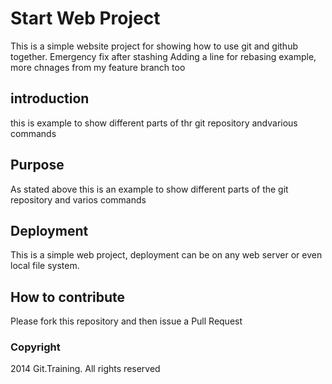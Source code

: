 # Start Web Project

This is a simple website project for showing how to use git and github together.
Emergency fix after stashing
Adding a line for rebasing example, more chnages from my feature branch too
## introduction

this is example to show different parts of thr git repository andvarious commands
## Purpose
As stated above this is an example to show different parts of the git repository and varios commands

## Deployment

This is a simple web project, deployment can be on any web server or even local file system.
## How to contribute

Please fork this repository and then issue a Pull Request
### Copyright

2014 Git.Training. All rights reserved
